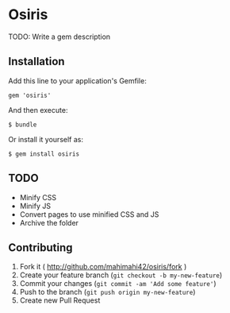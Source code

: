 # Osiris

TODO: Write a gem description

## Installation

Add this line to your application's Gemfile:

    gem 'osiris'

And then execute:

    $ bundle

Or install it yourself as:

    $ gem install osiris

## TODO

* Minify CSS
* Minify JS
* Convert pages to use minified CSS and JS
* Archive the folder

## Contributing

1. Fork it ( http://github.com/mahimahi42/osiris/fork )
2. Create your feature branch (`git checkout -b my-new-feature`)
3. Commit your changes (`git commit -am 'Add some feature'`)
4. Push to the branch (`git push origin my-new-feature`)
5. Create new Pull Request

